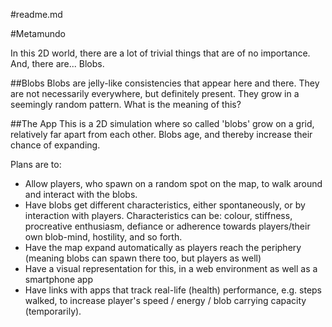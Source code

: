 #readme.md

#Metamundo

In this 2D world, there are a lot of trivial things that are of no importance. And, there are... Blobs.

##Blobs
Blobs are jelly-like consistencies that appear here and there. They are not necessarily everywhere, but definitely present. They grow in a seemingly random pattern. What is the meaning of this?

##The App
This is a 2D simulation where so called 'blobs' grow on a grid, relatively far apart from each other. Blobs age, and thereby increase their chance of expanding. 

Plans are to:
- Allow players, who spawn on a random spot on the map, to walk around and interact with the blobs.
- Have blobs get different characteristics, either spontaneously, or by interaction with players. Characteristics can be: colour, stiffness, procreative enthusiasm, defiance or adherence towards players/their own blob-mind, hostility, and so forth.
- Have the map expand automatically as players reach the periphery (meaning blobs can spawn there too, but players as well)
- Have a visual representation for this, in a web environment as well as a smartphone app
- Have links with apps that track real-life (health) performance, e.g. steps walked, to increase player's speed / energy / blob carrying capacity (temporarily).